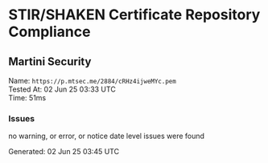 # STIR/SHAKEN Certificate Repository Compliance

## Martini Security

Name: `https://p.mtsec.me/2884/cRHz4ijweMYc.pem`\
Tested At: 02 Jun 25 03:33 UTC\
Time: 51ms

### Issues

no warning, or error, or notice date level issues were found

Generated: 02 Jun 25 03:45 UTC